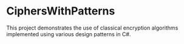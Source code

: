 # CiphersWithPatterns
This project demonstrates the use of classical encryption algorithms implemented using various design patterns in C#.
